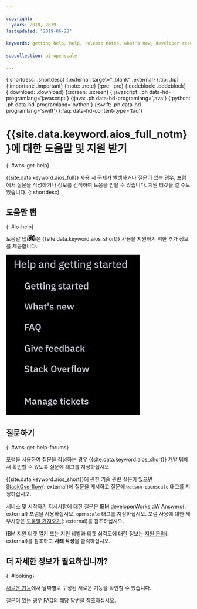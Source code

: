 ```yaml
---

copyright:
  years: 2018, 2019
lastupdated: "2019-06-28"

keywords: getting help, help, release notes, what's new, developer resources 

subcollection: ai-openscale

---
```


{:shortdesc: .shortdesc}
{:external: target="_blank" .external}
{:tip: .tip}
{:important: .important}
{:note: .note}
{:pre: .pre}
{:codeblock: .codeblock}
{:download: .download}
{:screen: .screen}
{:javascript: .ph data-hd-programlang='javascript'}
{:java: .ph data-hd-programlang='java'}
{:python: .ph data-hd-programlang='python'}
{:swift: .ph data-hd-programlang='swift'}
{:faq: data-hd-content-type='faq'}

# {{site.data.keyword.aios_full_notm}}에 대한 도움말 및 지원 받기
{: #wos-get-help}

{{site.data.keyword.aios_full}} 사용 시 문제가 발생하거나 질문이 있는 경우, 포럼에서 질문을 작성하거나 정보를 검색하여 도움을 받을 수 있습니다. 지원 티켓을 열 수도 있습니다.
{: shortdesc}

## 도움말 탭
{: #io-help}

도움말 탭(![도움말 탭 아이콘](images/insight-help-tab.png))은 {{site.data.keyword.aios_short}} 사용을 지원하기 위한 추가 정보를 제공합니다.

![도움말 패널](images/help-tab-flyout.png)

## 질문하기
{: #wos-get-help-forums}

포럼을 사용하여 질문을 작성하는 경우 {{site.data.keyword.aios_short}} 개발 팀에서 확인할 수 있도록 질문에 태그를 지정하십시오.

{{site.data.keyword.aios_short}}에 관한 기술 관련 질문이 있으면 [StackOverflow](https://stackoverflow.com/questions/tagged/watson-openscale){: external}에 질문을 게시하고 질문에 `watson-openscale` 태그를 지정하십시오.

서비스 및 시작하기 지시사항에 대한 질문은 [IBM developerWorks dW Answers](https://developer.ibm.com/?s=openscale){: external} 포럼을 사용하십시오. `openscale` 태그를 지정하십시오. 포럼 사용에 대한 세부사항은 [도움말 가져오기](https://developer.ibm.com/answers/smartspace/dw-answers-help/index.html){: external}를 참조하십시오.

IBM 지원 티켓 열기 또는 지원 레벨과 티켓 심각도에 대한 정보는 [지원 문의](https://cloud.ibm.com/unifiedsupport/supportcenter){: external}를 참조하고 **사례 작성**을 클릭하십시오.

## 더 자세한 정보가 필요하십니까?
{: #looking}

[새로운 기능](/docs/services/ai-openscale?topic=ai-openscale-rn-relnotes)에서 날짜별로 구성된 새로운 기능을 확인할 수 있습니다.

질문이 있는 경우 [FAQ](/docs/services/ai-openscale?topic=ai-openscale-wos-faqs)의 해당 답변을 참조하십시오.
